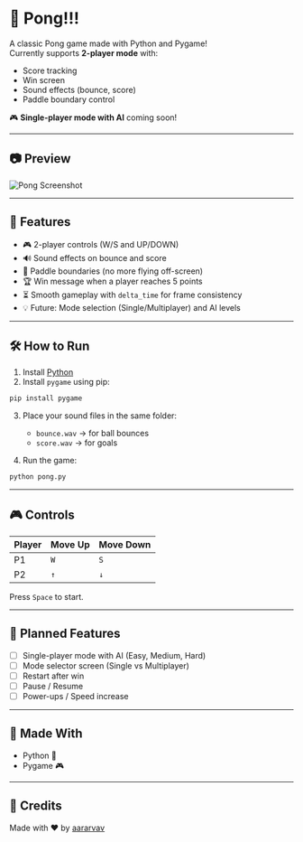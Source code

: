 # 🏓 Pong!!!

A classic Pong game made with Python and Pygame!  
Currently supports **2-player mode** with:
- Score tracking
- Win screen
- Sound effects (bounce, score)
- Paddle boundary control

🎮 **Single-player mode with AI** coming soon!

---

## 📷 Preview

![Pong Screenshot](screenshot.png)

---

## 🚀 Features

- 🎮 2-player controls (W/S and UP/DOWN)
- 🔊 Sound effects on bounce and score
- 🧠 Paddle boundaries (no more flying off-screen)
- 🏆 Win message when a player reaches 5 points
- ⏳ Smooth gameplay with `delta_time` for frame consistency
- 💡 Future: Mode selection (Single/Multiplayer) and AI levels

---

## 🛠️ How to Run

1. Install [Python](https://www.python.org/downloads/)
2. Install `pygame` using pip:

```bash
pip install pygame
```

3. Place your sound files in the same folder:
   - `bounce.wav` → for ball bounces
   - `score.wav` → for goals

4. Run the game:

```bash
python pong.py
```

---

## 🎮 Controls

| Player | Move Up | Move Down |
|--------|---------|-----------|
| P1     | `W`     | `S`       |
| P2     | `↑`     | `↓`       |

Press `Space` to start.

---

## 🧠 Planned Features

- [ ] Single-player mode with AI (Easy, Medium, Hard)
- [ ] Mode selector screen (Single vs Multiplayer)
- [ ] Restart after win
- [ ] Pause / Resume
- [ ] Power-ups / Speed increase

---

## 🧪 Made With

- Python 🐍
- Pygame 🎮

---

## 🙌 Credits

Made with ❤️ by [aararvav](https://github.com/aararvav)
